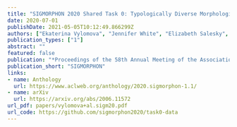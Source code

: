```yaml
---
title: "SIGMORPHON 2020 Shared Task 0: Typologically Diverse Morphological Inflection"
date: 2020-07-01
publishDate: 2021-05-05T10:12:49.866299Z
authors: ["Ekaterina Vylomova", "Jennifer White", "Elizabeth Salesky", "Sabrina J. Mielke", "Shijie Wu", "Edoardo Maria Ponti", "Rowan Hall Maudslay", "Ran Zmigrod", "Josef Valvoda", "Svetlana Toldova", "Francis Tyers", "Elena Klyachko", "Ilya Yegorov", "Natalia Krizhanovsky", "Paula Czarnowska", "Irene Nikkarinen", "Andrew Krizhanovsky", "Tiago Pimentel", "Lucas Torroba Hennigen", "Christo Kirov", "Garrett Nicolai", "Adina Williams", "Antonios Anastasopoulos", "Hilaria Cruz", "Eleanor Chodroff", "Ryan Cotterell", "Miikka Silfverberg", "Mans Hulden"]
publication_types: ["1"]
abstract: ""
featured: false
publication: "*Proceedings of the 58th Annual Meeting of the Association for Computational Linguistics*"
publication_short: "SIGMORPHON"
links:
- name: Anthology
  url: https://www.aclweb.org/anthology/2020.sigmorphon-1.1/
- name: arXiv
  url: https://arxiv.org/abs/2006.11572
url_pdf: papers/vylomova+al.sigm20.pdf
url_code: https://github.com/sigmorphon2020/task0-data
---
```


